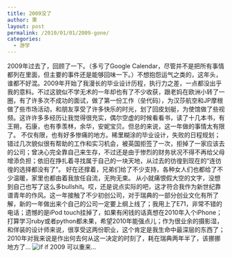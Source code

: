 ```yaml
---
title: 2009没了
author: 果
layout: post
permalink: /2010/01/01/2009-gone/
categories:
  - 游学
---
```

2009年过去了，回顾了一下。（多亏了Google Calendar，尽管并不是把所有事情都列在里面，但主要的事件还是能够回味一下。）不想抱怨运气之类的，这年头，谁都不好混。2009年开始了我漫长的毕业设计历程，执行力之差，一点都没出乎我的意料。不过这貌似不学无术的一年却也有了不少收获，跟老妈在欧洲小转了一圈，有了许多次不成功的面试，做了第一份工作（垒代码），为汉莎航空和JP摩根做了些市场活动，和朋友享受了许多快乐的时光，划了回皮划艇，为使馆做了些视频。这许许多多经历让我觉得很充实，偶尔空虚的时候看看书，读了十几本书，有王朔，石康，也有季羡林，余华，安妮宝贝。但总的来说，这一年做的事情太有限了。
不仅有限，也有好多惨痛的地方。稀里糊涂的毕业设计，失败的日程规划；错过几次貌似很有帮助的工作和实习机会，被英国拒签了一次，拒掉了一家应该去的公司；曾决心完全靠自己来生存，不过还是由于惨烈的财务状况不得不再给父母增添负担；依旧在挣扎着寻找属于自己的一块天地，从过去的彷徨到现在的“连彷徨的选择都没有了”。
好在还撑着，兄弟们给了不少支持，各种女人们也都给了不少温暖，家里也都由着我放任自流，无拘无束。
从小就痛恨假大空的文字，没想到自己也写了这么多bullshit。哎，还是说点实际的吧，这才符合我作为新世纪靠谱青年的作风。这一年接触了不少初创公司，对于瑞典的一部分创业文化有所了解，新的一年做出来个自己的公司一定要上纲上线了；我用上了E71，非常不错的电话；遗憾的是iPod touch挂掉了，如果有闲钱的话真想在2010年入个iPhone；打算学习ruby或者python都未果，希望2010年能强点儿；作为很业余的摄影湿，和佯装的设计师来说，很享受这两份职业，这个肯定是我生命中最深层的东西了；2010年对我来说是作出何去何从这一决定的时刻了，耗在瑞典两年半了，该挪挪地方了…
![if](http://pic.yupoo.com/lishugo/DkHXZtXd/medish.jpg)
if 2009 可以重来...
